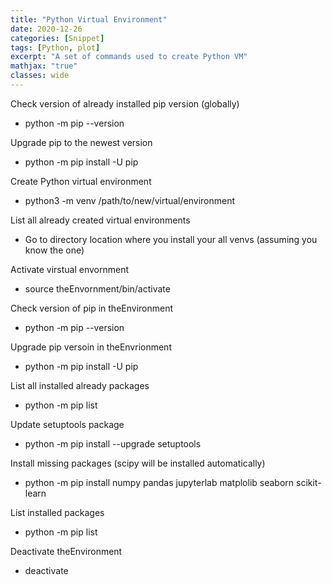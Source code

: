```yaml
---
title: "Python Virtual Environment"
date: 2020-12-26
categories: [Snippet]
tags: [Python, plot]
excerpt: "A set of commands used to create Python VM"
mathjax: "true"
classes: wide
---
```


Check version of already installed pip version (globally)
 - python -m pip --version

Upgrade pip to the newest version
* python -m pip install -U pip

Create Python virtual environment
* python3 -m venv /path/to/new/virtual/environment

List all already created virtual environments
* Go to directory location where you install your all venvs (assuming you know the one)

Activate virstual envornment
* source theEnvornment/bin/activate

Check version of pip in theEnvironment
* python -m pip --version

Upgrade pip versoin in theEnvrionment
* python -m pip install -U pip

List all installed already packages
* python -m pip list

Update setuptools package
* python -m pip install --upgrade setuptools

Install missing packages (scipy will be installed automatically)
* python -m pip install numpy pandas jupyterlab matplolib seaborn scikit-learn

List installed packages
* python -m pip list

Deactivate theEnvironment
* deactivate

